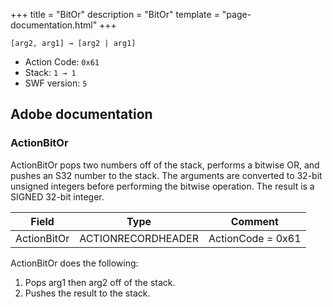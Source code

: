 +++
title = "BitOr"
description = "BitOr"
template = "page-documentation.html"
+++

```
[arg2, arg1] → [arg2 | arg1]
```

- Action Code: `0x61`
- Stack: `1 → 1`
- SWF version: `5`

## Adobe documentation

### ActionBitOr

ActionBitOr pops two numbers off of the stack, performs a bitwise OR, and pushes an S32 number to the stack.
The arguments are converted to 32-bit unsigned integers before performing the bitwise operation. The result is
a SIGNED 32-bit integer.

| Field             | Type               | Comment                        |
|-------------------|--------------------|--------------------------------|
| ActionBitOr       | ACTIONRECORDHEADER | ActionCode = 0x61              |

ActionBitOr does the following:
1. Pops arg1 then arg2 off of the stack.
2. Pushes the result to the stack.
